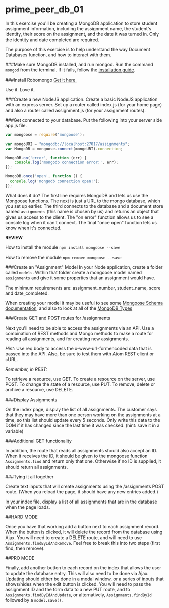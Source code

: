 # prime_peer_db_01
In this exercise you'll be creating a MongoDB application to store student assignment information, including the assignment name, the student's identity, their score on the assignment, and the date it was turned in. Only the identity and date completed are required.

The purpose of this exercise is to help understand the way Document Databases function, and how to interact with them.

###Make sure MongoDB installed, and run mongod.
Run the command `mongod` from the terminal. If it fails, follow the [installation guide](http://docs.mongodb.org/manual/tutorial/install-mongodb-on-os-x/).

###Install Robomongo
[Get it here.](https://robomongo.org/)

Use it. Love it.

###Create a new NodeJS application.
Create a basic NodeJS application with an express server. Set up a router called index.js (for your home page) and also a router called assignment.js (for your assignment routes).

###Get connected to your database.
Put the following into your server side app.js file.

``` JavaScript
var mongoose = require('mongoose');

var mongoURI = "mongodb://localhost:27017/assignments";
var MongoDB = mongoose.connect(mongoURI).connection;

MongoDB.on('error', function (err) {
    console.log('mongodb connection error:', err);
});

MongoDB.once('open', function () {
  console.log('mongodb connection open!');
});
```

What does it do? The first line requires MongoDB and lets us use the Mongoose functions. The next is just a URL to the mongo database, which you set up earlier. The third connects to the database and a document store named `assignments` (this name is chosen by us) and returns an object that gives us access to the client. The "on error" function allows us to see a console log when it can't connect. The final "once open" function lets us know when it's connected.

**REVIEW**

How to install the module
`npm install mongoose --save`

How to remove the module
`npm remove mongoose --save`

###Create an "Assignment" Model
In your Node application, create a folder called `models`. Within that folder create a mongoose model named `assignments` and give it some properties that an assignment would have.

The minimum requirements are: assignment_number, student_name, score and date_completed.

When creating your model it may be useful to see some [Mongoose Schema documentation](http://mongoosejs.com/docs/guide.html), and also to look at all of the [MongoDB Types](http://docs.mongodb.org/manual/reference/bson-types/)

###Create GET and POST routes for /assignments

Next you'll need to be able to access the assignments via an API. Use a combination of REST methods and Mongo methods to make a route for reading all assignments, and for creating new assignments.

*Hint:* Use req.body to access the x-www-url-formencoded data that is passed into the API. Also, be sure to test them with Atom REST client or cURL.

*Remember, in REST:*

To retrieve a resource, use GET.
To create a resource on the server, use POST.
To change the state of a resource, use PUT.
To remove, delete or archive a resource, use DELETE.

###Display Assignments

On the index page, display the list of all assignments. The customer says that they may have more than one person working on the assignments at a time, so this list should update every 5 seconds. Only write this data to the DOM if it has changed since the last time it was checked. (hint: save it in a variable)

###Additional GET functionality

In addition, the route that reads all assignments should also accept an ID. When it receives the ID, it should be given to the mongoose function `Assignments.find` and return only that one. Otherwise if no ID is supplied, it should return all assignments.

###Tying it all together

Create text inputs that will create assignments using the /assignments POST route. (When you reload the page, it should have any new entries added.)

In your index file, display a list of all assignments that are in the database when the page loads.

##HARD MODE

Once you have that working add a button next to each assignment record. When the button is clicked, it will delete the record from the database using Ajax. You will need to create a DELETE route, and will need to use `Assignments.findByIdAndRemove`.  Feel free to break this into two steps (first find, then remove).

##PRO MODE

Finally, add another button to each record on the index that allows the user to update the database entry. This will also need to be done via Ajax. Updating should either be done in a modal window, or a series of inputs that shows/hides when the edit button is clicked. You will need to pass the assignment ID and the form data to a new PUT route, and to `Assignments.findByIdAndUpdate`, or alternatively, `Assignments.findById` followed by a `model.save()`.
